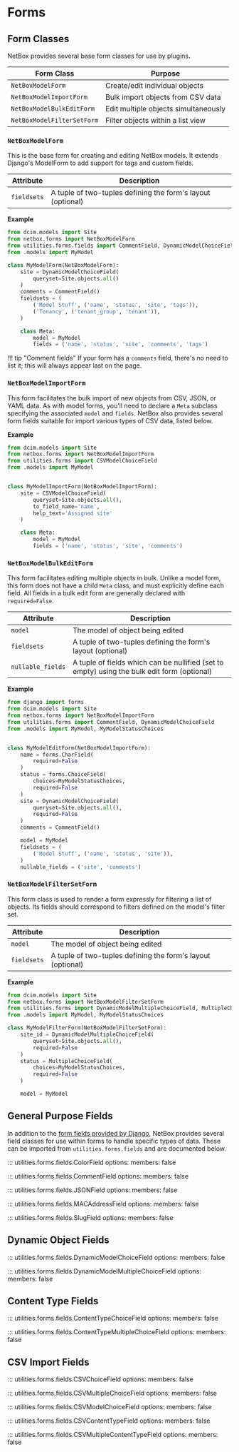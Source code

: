 # Forms

## Form Classes

NetBox provides several base form classes for use by plugins.

| Form Class                 | Purpose                              |
|----------------------------|--------------------------------------|
| `NetBoxModelForm`          | Create/edit individual objects       |
| `NetBoxModelImportForm`    | Bulk import objects from CSV data    |
| `NetBoxModelBulkEditForm`  | Edit multiple objects simultaneously |
| `NetBoxModelFilterSetForm` | Filter objects within a list view   |

### `NetBoxModelForm`

This is the base form for creating and editing NetBox models. It extends Django's ModelForm to add support for tags and custom fields.

| Attribute   | Description                                                 |
|-------------|-------------------------------------------------------------|
| `fieldsets` | A tuple of two-tuples defining the form's layout (optional) |

**Example**

```python
from dcim.models import Site
from netbox.forms import NetBoxModelForm
from utilities.forms.fields import CommentField, DynamicModelChoiceField
from .models import MyModel

class MyModelForm(NetBoxModelForm):
    site = DynamicModelChoiceField(
        queryset=Site.objects.all()
    )
    comments = CommentField()
    fieldsets = (
        ('Model Stuff', ('name', 'status', 'site', 'tags')),
        ('Tenancy', ('tenant_group', 'tenant')),
    )

    class Meta:
        model = MyModel
        fields = ('name', 'status', 'site', 'comments', 'tags')
```

!!! tip "Comment fields"
    If your form has a `comments` field, there's no need to list it; this will always appear last on the page.

### `NetBoxModelImportForm`

This form facilitates the bulk import of new objects from CSV, JSON, or YAML data. As with model forms, you'll need to declare a `Meta` subclass specifying the associated `model` and `fields`. NetBox also provides several form fields suitable for import various types of CSV data, listed below.

**Example**

```python
from dcim.models import Site
from netbox.forms import NetBoxModelImportForm
from utilities.forms import CSVModelChoiceField
from .models import MyModel


class MyModelImportForm(NetBoxModelImportForm):
    site = CSVModelChoiceField(
        queryset=Site.objects.all(),
        to_field_name='name',
        help_text='Assigned site'
    )

    class Meta:
        model = MyModel
        fields = ('name', 'status', 'site', 'comments')
```

### `NetBoxModelBulkEditForm`

This form facilitates editing multiple objects in bulk. Unlike a model form, this form does not have a child `Meta` class, and must explicitly define each field. All fields in a bulk edit form are generally declared with `required=False`.

| Attribute         | Description                                                                                 |
|-------------------|---------------------------------------------------------------------------------------------|
| `model`           | The model of object being edited                                                            |
| `fieldsets`       | A tuple of two-tuples defining the form's layout (optional)                                 |
| `nullable_fields` | A tuple of fields which can be nullified (set to empty) using the bulk edit form (optional) |

**Example**

```python
from django import forms
from dcim.models import Site
from netbox.forms import NetBoxModelImportForm
from utilities.forms import CommentField, DynamicModelChoiceField
from .models import MyModel, MyModelStatusChoices


class MyModelEditForm(NetBoxModelImportForm):
    name = forms.CharField(
        required=False
    )
    status = forms.ChoiceField(
        choices=MyModelStatusChoices,
        required=False
    )
    site = DynamicModelChoiceField(
        queryset=Site.objects.all(),
        required=False
    )
    comments = CommentField()

    model = MyModel
    fieldsets = (
        ('Model Stuff', ('name', 'status', 'site')),
    )
    nullable_fields = ('site', 'comments')
```

### `NetBoxModelFilterSetForm`

This form class is used to render a form expressly for filtering a list of objects. Its fields should correspond to filters defined on the model's filter set.

| Attribute         | Description                                                 |
|-------------------|-------------------------------------------------------------|
| `model`           | The model of object being edited                            |
| `fieldsets`       | A tuple of two-tuples defining the form's layout (optional) |

**Example**

```python
from dcim.models import Site
from netbox.forms import NetBoxModelFilterSetForm
from utilities.forms import DynamicModelMultipleChoiceField, MultipleChoiceField
from .models import MyModel, MyModelStatusChoices

class MyModelFilterForm(NetBoxModelFilterSetForm):
    site_id = DynamicModelMultipleChoiceField(
        queryset=Site.objects.all(),
        required=False
    )
    status = MultipleChoiceField(
        choices=MyModelStatusChoices,
        required=False
    )

    model = MyModel
```

## General Purpose Fields

In addition to the [form fields provided by Django](https://docs.djangoproject.com/en/stable/ref/forms/fields/), NetBox provides several field classes for use within forms to handle specific types of data. These can be imported from `utilities.forms.fields` and are documented below.

::: utilities.forms.fields.ColorField
    options:
      members: false

::: utilities.forms.fields.CommentField
    options:
      members: false

::: utilities.forms.fields.JSONField
    options:
      members: false

::: utilities.forms.fields.MACAddressField
    options:
      members: false

::: utilities.forms.fields.SlugField
    options:
      members: false

## Dynamic Object Fields

::: utilities.forms.fields.DynamicModelChoiceField
    options:
      members: false

::: utilities.forms.fields.DynamicModelMultipleChoiceField
    options:
      members: false

## Content Type Fields

::: utilities.forms.fields.ContentTypeChoiceField
    options:
      members: false

::: utilities.forms.fields.ContentTypeMultipleChoiceField
    options:
      members: false

## CSV Import Fields

::: utilities.forms.fields.CSVChoiceField
    options:
      members: false

::: utilities.forms.fields.CSVMultipleChoiceField
    options:
      members: false

::: utilities.forms.fields.CSVModelChoiceField
    options:
      members: false

::: utilities.forms.fields.CSVContentTypeField
    options:
      members: false

::: utilities.forms.fields.CSVMultipleContentTypeField
    options:
      members: false
